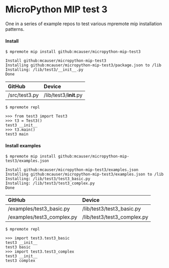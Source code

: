 # MicroPython MIP test 3

One in a series of example repos to test various mpremote mip installation patterns.

#### Install

```
$ mpremote mip install github:mcauser/micropython-mip-test3

Install github:mcauser/micropython-mip-test3
Installing github:mcauser/micropython-mip-test3/package.json to /lib
Installing: /lib/test3/__init__.py
Done
```

GitHub        | Device
:-------------|:----------------------
/src/test3.py | /lib/test3/__init__.py

```
$ mpremote repl

>>> from test3 import Test3
>>> t3 = Test3()
test3 __init__
>>> t3.main()
test3 main
```

#### Install examples

```
$ mpremote mip install github:mcauser/micropython-mip-test3/examples.json

Install github:mcauser/micropython-mip-test3/examples.json
Installing github:mcauser/micropython-mip-test3/examples.json to /lib
Installing: /lib/test3/test3_basic.py
Installing: /lib/test3/test3_complex.py
Done
```

GitHub                     | Device
:--------------------------|:---------------------------
/examples/test3_basic.py   | /lib/test3/test3_basic.py
/examples/test3_complex.py | /lib/test3/test3_complex.py

```
$ mpremote repl

>>> import test3.test3_basic
test3 __init__
test3 basic
>>> import test3.test3_complex
test3 __init__
test3 complex
```
